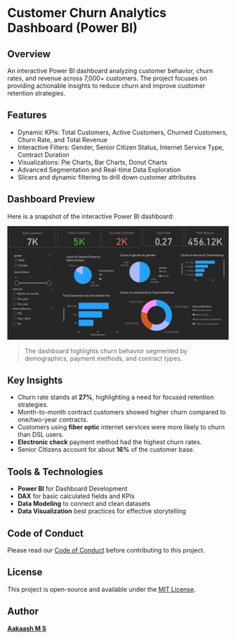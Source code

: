 # Customer Churn Analytics Dashboard (Power BI)

## Overview
An interactive Power BI dashboard analyzing customer behavior, churn rates, and revenue across 7,000+ customers. The project focuses on providing actionable insights to reduce churn and improve customer retention strategies.

## Features
- Dynamic KPIs: Total Customers, Active Customers, Churned Customers, Churn Rate, and Total Revenue
- Interactive Filters: Gender, Senior Citizen Status, Internet Service Type, Contract Duration
- Visualizations: Pie Charts, Bar Charts, Donut Charts
- Advanced Segmentation and Real-time Data Exploration
- Slicers and dynamic filtering to drill down customer attributes

## Dashboard Preview

Here is a snapshot of the interactive Power BI dashboard:

![Customer Churn Dashboard](images/dashboard.png)

> The dashboard highlights churn behavior segmented by demographics, payment methods, and contract types.



## Key Insights
- Churn rate stands at **27%**, highlighting a need for focused retention strategies.
- Month-to-month contract customers showed higher churn compared to one/two-year contracts.
- Customers using **fiber optic** internet services were more likely to churn than DSL users.
- **Electronic check** payment method had the highest churn rates.
- Senior Citizens account for about **16%** of the customer base.

## Tools & Technologies
- **Power BI** for Dashboard Development
- **DAX** for basic calculated fields and KPIs
- **Data Modeling** to connect and clean datasets
- **Data Visualization** best practices for effective storytelling

## Code of Conduct

Please read our [Code of Conduct](./CODE_OF_CONDUCT.md) before contributing to this project.

## License

This project is open-source and available under the [MIT License](LICENSE).

## Author
[**Aakaash M S**](https://github.com/msaakaash)
